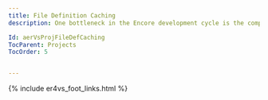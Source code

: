 ```yaml
---
title: File Definition Caching
description: One bottleneck in the Encore development cycle is the compiler's resolution of externally-described file definitions via ASNA DataGate™. This page presents a potential remediation and its costs.

Id: aerVsProjFileDefCaching
TocParent: Projects
TocOrder: 5


---
```


{% include er4vs_foot_links.html %}